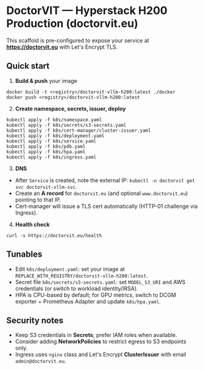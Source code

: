 # DoctorVIT — Hyperstack H200 Production (doctorvit.eu)

This scaffold is pre-configured to expose your service at **https://doctorvit.eu** with Let's Encrypt TLS.

## Quick start

1) **Build & push** your image
```
docker build -t <registry>/doctorvit-vllm-h200:latest ./docker
docker push <registry>/doctorvit-vllm-h200:latest
```

2) **Create namespace, secrets, issuer, deploy**
```
kubectl apply -f k8s/namespace.yaml
kubectl apply -f k8s/secrets/s3-secrets.yaml
kubectl apply -f k8s/cert-manager/cluster-issuer.yaml
kubectl apply -f k8s/deployment.yaml
kubectl apply -f k8s/service.yaml
kubectl apply -f k8s/pdb.yaml
kubectl apply -f k8s/hpa.yaml
kubectl apply -f k8s/ingress.yaml
```

3) **DNS**
- After `Service` is created, note the external IP: `kubectl -n doctorvit get svc doctorvit-vllm-svc`.
- Create an **A record** for `doctorvit.eu` (and optional `www.doctorvit.eu`) pointing to that IP.
- Cert-manager will issue a TLS cert automatically (HTTP-01 challenge via Ingress).

4) **Health check**
```
curl -s https://doctorvit.eu/health
```

## Tunables
- Edit `k8s/deployment.yaml`: set your image at `REPLACE_WITH_REGISTRY/doctorvit-vllm-h200:latest`.
- Secret file `k8s/secrets/s3-secrets.yaml`: set `MODEL_S3_URI` and AWS credentials (or switch to workload identity/IRSA).
- HPA is CPU-based by default; for GPU metrics, switch to DCGM exporter + Prometheus Adapter and update `k8s/hpa.yaml`.

## Security notes
- Keep S3 credentials in **Secrets**; prefer IAM roles when available.
- Consider adding **NetworkPolicies** to restrict egress to S3 endpoints only.
- Ingress uses `nginx` class and Let's Encrypt **ClusterIssuer** with email `admin@doctorvit.eu`.

